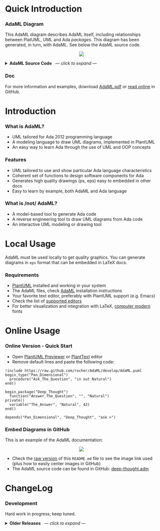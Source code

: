 # Quick Introduction

### AdaML Diagram
This AdaML diagram describes AdaML itself, including relationships between
PlatUML, UML and Ada *packages*. This diagram has been generated, in turn, with
AdaML. See below the AdaML source code.

<p align="center">
  <img src="http://www.plantuml.com/plantuml/proxy?cache=yes&src=https://raw.github.com/rocher/AdaML/develop/diagram/self-AdaML.aml">
</p>

<details>
<summary><b>AdaML Source Code</b> &nbsp; &mdash; <i>click to expand</i> &mdash;</summary>
<pre>
!include https://raw.github.com/rocher/AdaML/develop/AdaML.puml
scale 600 width

package("AdaML")
package("PlantUML")
package("Ada")
package("UML")

owns("AdaML", "PlantUML")
depends("AdaML", "Ada", "tailored")
depends("AdaML", "UML", "draws")

note("AdaML draws Ada-tailored\nUML diagrams based on\nPlantUML")

left_right("PlantUML", "UML")
left_right("UML", "Ada")
</pre>
</details>

### Doc
For more information and examples, download
[AdaML.pdf](https://raw.github.com/rocher/AdaML/develop/doc/AdaML.pdf) or
[read online](https://github.com/rocher/AdaML/blob/develop/doc/AdaML.pdf)
in GitHub.

# Introduction

### What is AdaML?
- UML tailored for Ada 2012 programming language
- A modeling language to draw UML diagrams, implemented in PlantUML
- An easy way to learn Ada through the use of UML and OOP concepts

### Features
- UML tailored to use and show particular Ada language characteristics
- Coherent set of functions to design software components for Ada
- Generates high quality drawings (ps, eps) easy to embedded in other docs
- Easy to learn by example, both AdaML and Ada language

### What is /not/ AdaML?
- A model-based tool to generate Ada code
- A reverse engineering tool to draw UML diagrams from Ada code
- An interactive UML modeling or drawing tool

# Local Usage
AdaML must be used locally to get quality graphics. You can generate diagrams in
`eps` format that can be embedded in LaTeX docs.

### Requirements
- [PlantUML](https://plantuml.com) installed and working in your system
- The AdaML files, check [AdaML](https://github.com/rocher/AdaML) installation
  instructions
- Your favorite text editor, preferably with PlantUML support (e.g. Emacs)
- Check the list of [supported editors](http://plantuml.com/running)
- For better visualization and integration with LaTeX, [computer
  modern](https://www.fontsquirrel.com/fonts/computer-modern) fonts

# Online Usage
### Online Version - Quick Start
- Open [PlantUML Previewer](http://sujoyu.github.io/plantuml-previewer) or
  [PlantText](https://www.planttext.com/) editor
- Remove default lines and paste the following code:

```
!include https://raw.github.com/rocher/AdaML/develop/AdaML.puml
begin_type("Pan_Dimensional")
  procedure("Ask_The_Question", "in out Natural")
end()

begin_package("Deep_Thought")
  function("Answer_The_Question", "", "Natural")
private()
  variable("The_Answer", "Natural", 42)
end()

depends("Pan_Dimensional", "Deep_Thought", "ask >")
```

### Embed Diagrams in GitHub
This is an example of the AdaML documentation:

<p align="center">
<img src="http://www.plantuml.com/plantuml/proxy?cache=yes&src=https://raw.github.com/rocher/AdaML/develop/diagram/deep-thought.aml">
</p>

- Check the [raw version](https://raw.github.com/rocher/AdaML/develop/README.md)
  of this `README.md` file to see the image link used (plus how to easily center
  images in GitHub)
- The AdaML source code can be found in GitHub:
  [deep-thought.adm](https://raw.github.com/rocher/AdaML/develop/diagram/deep-thought.aml)

# ChangeLog
### Development
Hard work in progress; keep tuned.

<details>
<summary><b>Older Releases</b> &nbsp; &mdash; <i>click to expand</i> &mdash;</summary>

> *no releases yet*

</details>
